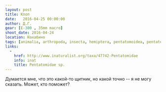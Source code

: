 ```yaml
---
layout: post
title: Клоп
date:   2016-04-25 00:00:00
author: Д.Г.
gear: [E-300 , 35mm macro]
shoot_date: 2016-04-24
location: Нахабино
tags: [animalia, arthropoda, insecta, hemiptera, pentatomoidea, pentatomidae]
links:
  -
    href: http://www.inaturalist.org/taxa/47742-Pentatomidae
    info: inat
    title: Pentatomidae sp.
---
```


Думается мне, что это какой-то щитник, но какой точно -- я не могу сказать. Может, кто поможет?

